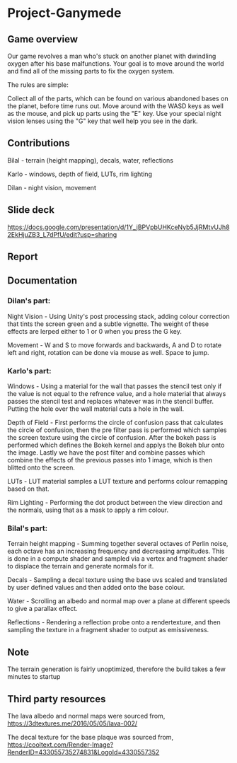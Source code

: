 # Project-Ganymede

## Game overview

Our game revolves a man who's stuck on another planet with dwindling oxygen after his base malfunctions. Your goal is to move around the world and find all of the missing parts to fix the oxygen system.

The rules are simple:

Collect all of the parts, which can be found on various abandoned bases on the planet, before time runs out.
Move around with the WASD keys as well as the mouse, and pick up parts using the "E" key.
Use your special night vision lenses using the "G" key that well help you see in the dark.

## Contributions

 Bilal - terrain (height mapping), decals, water, reflections
 
 Karlo - windows, depth of field, LUTs, rim lighting
 
 Dilan - night vision, movement
 
 ## Slide deck
 
https://docs.google.com/presentation/d/1Y_jBPVpbUHKceNyb5JjRMtvUJh82EkHjuZB3_L7dPfU/edit?usp=sharing
 
 ## Report
 
 
 ## Documentation
 
### Dilan's part:

Night Vision - Using Unity's post processing stack, adding colour correction that tints the screen green and a subtle vignette. The weight of these effects are lerped either to 1 or 0 when you press the G key.

Movement - W and S to move forwards and backwards, A and D to rotate left and right, rotation can be done via mouse as well. Space to jump. 

### Karlo's part:

Windows - Using a material for the wall that passes the stencil test only if the value is not equal to the refrence value, and a hole material that always passes the stencil test and replaces whatever was in the stencil buffer. Putting the hole over the wall material cuts a hole in the wall.

Depth of Field - First performs the circle of confusion pass that calculates the circle of confusion, then the pre filter pass is performed which samples the screen texture using the circle of confusion. After the bokeh pass is performed which defines the Bokeh kernel and applys the Bokeh blur onto the image. Lastly we have the post filter and combine passes which combine the effects of the previous passes into 1 image, which is then blitted onto the screen.

LUTs - LUT material samples a LUT texture and performs colour remapping based on that.

Rim Lighting - Performing the dot product between the view direction and the normals, using that as a mask to apply a rim colour.

### Bilal's part:

Terrain height mapping - Summing together several octaves of Perlin noise, each octave has an increasing frequency and decreasing amplitudes. This is done in a compute shader and sampled via a vertex and fragment shader to displace the terrain and generate normals for it.

Decals - Sampling a decal texture using the base uvs scaled and translated by user defined values and then added onto the base colour.

Water - Scrolling an albedo and normal map over a plane at different speeds to give a parallax effect.

Reflections - Rendering a reflection probe onto a rendertexture, and then sampling the texture in a fragment shader to output as emissiveness.

## Note

The terrain generation is fairly unoptimized, therefore the build takes a few minutes to startup

## Third party resources

The lava albedo and normal maps were sourced from, https://3dtextures.me/2016/05/05/lava-002/

The decal texture for the base plaque was sourced from, https://cooltext.com/Render-Image?RenderID=433055735274831&LogoId=4330557352


